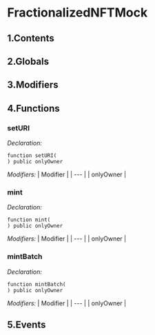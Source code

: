 # FractionalizedNFTMock



## 1.Contents

<!-- START doctoc -->
<!-- END doctoc -->

## 2.Globals

## 3.Modifiers

## 4.Functions

### setURI



*Declaration:*
```solidity
function setURI(
) public onlyOwner
```
*Modifiers:*
| Modifier |
| --- |
| onlyOwner |




### mint



*Declaration:*
```solidity
function mint(
) public onlyOwner
```
*Modifiers:*
| Modifier |
| --- |
| onlyOwner |




### mintBatch



*Declaration:*
```solidity
function mintBatch(
) public onlyOwner
```
*Modifiers:*
| Modifier |
| --- |
| onlyOwner |




## 5.Events
